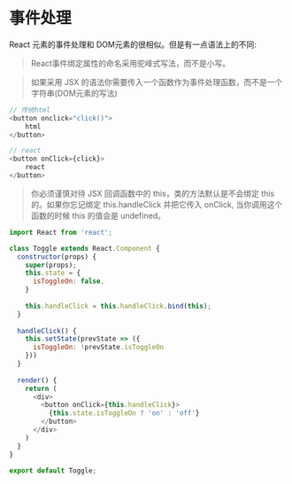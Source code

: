 # 事件处理

React 元素的事件处理和 DOM元素的很相似。但是有一点语法上的不同:

> React事件绑定属性的命名采用驼峰式写法，而不是小写。

> 如果采用 JSX 的语法你需要传入一个函数作为事件处理函数，而不是一个字符串(DOM元素的写法)

```js
// 传统html
<button onclick="click()">
    html
</button>

// react 
<button onClick={click}>
    react
</button>
```

> 你必须谨慎对待 JSX 回调函数中的 this，类的方法默认是不会绑定 this 的。如果你忘记绑定 this.handleClick 并把它传入 onClick, 当你调用这个函数的时候 this 的值会是 undefined。

```js
import React from 'react';

class Toggle extends React.Component {
  constructor(props) {
    super(props);
    this.state = {
      isToggleOn: false,
    }
    
    this.handleClick = this.handleClick.bind(this);
  }
  
  handleClick() {
    this.setState(prevState => ({
      isToggleOn: !prevState.isToggleOn
    }))
  }
  
  render() {
    return (
      <div>
        <button onClick={this.handleClick}>
          {this.state.isToggleOn ? 'on' : 'off'}
        </button>
      </div>
    )
  }
}

export default Toggle;
```